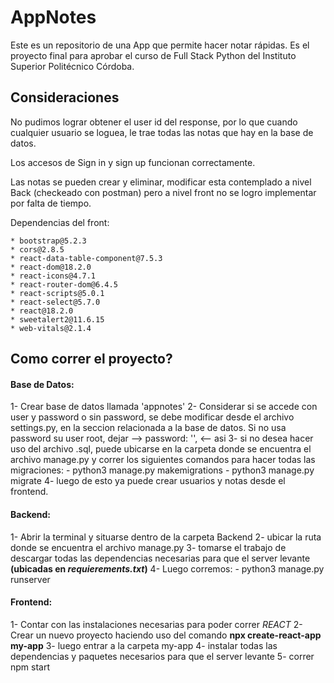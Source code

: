 # AppNotes
Este es un repositorio de una App que permite hacer notar rápidas. Es el proyecto final para aprobar el curso de Full Stack Python del Instituto Superior Politécnico Córdoba.

## Consideraciones

No pudimos lograr obtener el user id del response, por lo que cuando cualquier usuario se loguea, le trae todas las notas que hay en la base de datos. 

Los accesos de Sign in y sign up funcionan correctamente.

Las notas se pueden crear y eliminar, modificar esta contemplado a nivel Back (checkeado con postman) pero a nivel front no se logro implementar por falta de tiempo. 

Dependencias del front:
```
* bootstrap@5.2.3
* cors@2.8.5
* react-data-table-component@7.5.3
* react-dom@18.2.0
* react-icons@4.7.1
* react-router-dom@6.4.5
* react-scripts@5.0.1
* react-select@5.7.0
* react@18.2.0
* sweetalert2@11.6.15
* web-vitals@2.1.4
```
## Como correr el proyecto?

#### Base de Datos:
1- Crear base de datos llamada 'appnotes'
2- Considerar si se accede con user y password o sin password, se debe modificar desde el archivo settings.py, en la seccion relacionada a la base de datos. Si no usa password su user root, dejar --> password: '', <-- asi
3- si no desea hacer uso del archivo .sql, puede ubicarse en la carpeta donde se encuentra el archivo manage.py y correr los siguientes comandos para hacer todas las migraciones:
    - python3 manage.py makemigrations
    - python3 manage.py migrate
4- luego de esto ya puede crear usuarios y notas desde el frontend.


#### Backend:
1- Abrir la terminal y situarse dentro de la carpeta Backend
2- ubicar la ruta donde se encuentra el archivo manage.py
3- tomarse el trabajo de descargar todas las dependencias necesarias para que el server levante **(ubicadas en _requierements.txt_)**
4- Luego corremos:
    - python3 manage.py runserver

#### Frontend:
1- Contar con las instalaciones necesarias para poder correr _REACT_
2- Crear un nuevo proyecto haciendo uso del comando **npx create-react-app my-app**
3- luego entrar a la carpeta my-app
4- instalar todas las dependencias y paquetes necesarios para que el server levante
5- correr npm start 
